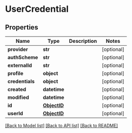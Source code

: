 # UserCredential

## Properties
Name | Type | Description | Notes
------------ | ------------- | ------------- | -------------
**provider** | **str** |  | [optional] 
**authScheme** | **str** |  | [optional] 
**externalId** | **str** |  | [optional] 
**profile** | **object** |  | [optional] 
**credentials** | **object** |  | [optional] 
**created** | **datetime** |  | [optional] 
**modified** | **datetime** |  | [optional] 
**id** | [**ObjectID**](ObjectID.md) |  | [optional] 
**userId** | [**ObjectID**](ObjectID.md) |  | [optional] 

[[Back to Model list]](../README.md#documentation-for-models) [[Back to API list]](../README.md#documentation-for-api-endpoints) [[Back to README]](../README.md)


